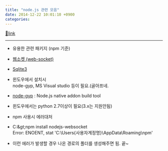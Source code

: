 ```yaml
---
title: "node.js 관련 모음"
date: 2014-12-22 10:01:10 +0900
categories: 
---
```

[🔗link](http://www.mins01.com/mh/tech/read/915)
***


- 유용한 관련 패키지 (npm 기준)
- [웹소켓 (web-socket)](https://www.npmjs.com/package/nodejs-websocket "웹소켓 (web-socket)") 
- [Sqlite3](https://www.npmjs.com/package/sqlite3 "Sqlite3")
- 윈도우에서 설치시  
node-gyp, MS Visual studio 등이 필요.(골아프네.

- [node-gyp](https://github.com/TooTallNate/node-gyp#installation "node-gyp") : Node.js native addon build tool
- 윈도우에서는 python 2.7이상이 필요(3.x는 지원안됨)


- npm 사용시 에러대처
- C:\&gt;npm install nodejs-websocket  
Error: ENOENT, stat 'C:\Users\{사용자계정명}\AppData\Roaming\npm'
- 이런 에러가 발생할 경우 나온 경로의 폴더를 생성해주면 됨. 끝~


  

